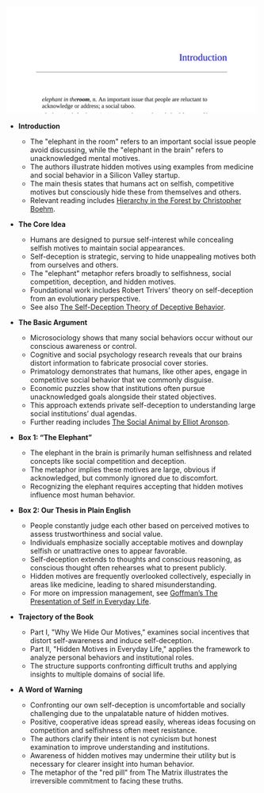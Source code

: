 ![elephant-intro](elephant-intro.best.png)

- **Introduction**
  - The "elephant in the room" refers to an important social issue people avoid discussing, while the "elephant in the brain" refers to unacknowledged mental motives.
  - The authors illustrate hidden motives using examples from medicine and social behavior in a Silicon Valley startup.
  - The main thesis states that humans act on selfish, competitive motives but consciously hide these from themselves and others.
  - Relevant reading includes [Hierarchy in the Forest by Christopher Boehm](https://press.princeton.edu/books/hardcover/9780691033618/hierarchy-in-the-forest).

- **The Core Idea**
  - Humans are designed to pursue self-interest while concealing selfish motives to maintain social appearances.
  - Self-deception is strategic, serving to hide unappealing motives both from ourselves and others.
  - The "elephant" metaphor refers broadly to selfishness, social competition, deception, and hidden motives.
  - Foundational work includes Robert Trivers’ theory on self-deception from an evolutionary perspective.
  - See also [The Self-Deception Theory of Deceptive Behavior](https://doi.org/10.1037/0003-066X.46.6.574).

- **The Basic Argument**
  - Microsociology shows that many social behaviors occur without our conscious awareness or control.
  - Cognitive and social psychology research reveals that our brains distort information to fabricate prosocial cover stories.
  - Primatology demonstrates that humans, like other apes, engage in competitive social behavior that we commonly disguise.
  - Economic puzzles show that institutions often pursue unacknowledged goals alongside their stated objectives.
  - This approach extends private self-deception to understanding large social institutions’ dual agendas.
  - Further reading includes [The Social Animal by Elliot Aronson](https://www.holtzbrinckpublishing.com/our-brands/the-social-animal/).

- **Box 1: “The Elephant”**
  - The elephant in the brain is primarily human selfishness and related concepts like social competition and deception.
  - The metaphor implies these motives are large, obvious if acknowledged, but commonly ignored due to discomfort.
  - Recognizing the elephant requires accepting that hidden motives influence most human behavior.

- **Box 2: Our Thesis in Plain English**
  - People constantly judge each other based on perceived motives to assess trustworthiness and social value.
  - Individuals emphasize socially acceptable motives and downplay selfish or unattractive ones to appear favorable.
  - Self-deception extends to thoughts and conscious reasoning, as conscious thought often rehearses what to present publicly.
  - Hidden motives are frequently overlooked collectively, especially in areas like medicine, leading to shared misunderstanding.
  - For more on impression management, see [Goffman’s The Presentation of Self in Everyday Life](https://us.macmillan.com/books/9780385094028).

- **Trajectory of the Book**
  - Part I, "Why We Hide Our Motives," examines social incentives that distort self-awareness and induce self-deception.
  - Part II, "Hidden Motives in Everyday Life," applies the framework to analyze personal behaviors and institutional roles.
  - The structure supports confronting difficult truths and applying insights to multiple domains of social life.

- **A Word of Warning**
  - Confronting our own self-deception is uncomfortable and socially challenging due to the unpalatable nature of hidden motives.
  - Positive, cooperative ideas spread easily, whereas ideas focusing on competition and selfishness often meet resistance.
  - The authors clarify their intent is not cynicism but honest examination to improve understanding and institutions.
  - Awareness of hidden motives may undermine their utility but is necessary for clearer insight into human behavior.
  - The metaphor of the "red pill" from The Matrix illustrates the irreversible commitment to facing these truths.
